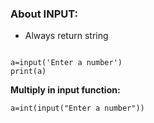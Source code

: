 ### About INPUT:

* Always return string
```

a=input('Enter a number')
print(a)
```

**Multiply in input function:**
```
a=int(input("Enter a number"))
```